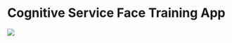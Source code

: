 # Cognitive Service Face Training App

<a href="https://azuredeploy.net/" target="_blank"><img src="http://azuredeploy.net/deploybutton.png"/></a>